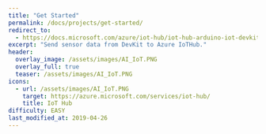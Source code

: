 ```yaml
---
title: "Get Started"
permalink: /docs/projects/get-started/
redirect_to:
  - https://docs.microsoft.com/azure/iot-hub/iot-hub-arduino-iot-devkit-az3166-get-started
excerpt: "Send sensor data from DevKit to Azure IoTHub."
header:
  overlay_image: /assets/images/AI_IoT.PNG
  overlay_full: true
  teaser: /assets/images/AI_IoT.PNG
icons:
  - url: /assets/images/AI_IoT.PNG
    target: https://azure.microsoft.com/services/iot-hub/
    title: IoT Hub
difficulty: EASY
last_modified_at: 2019-04-26
---
```


